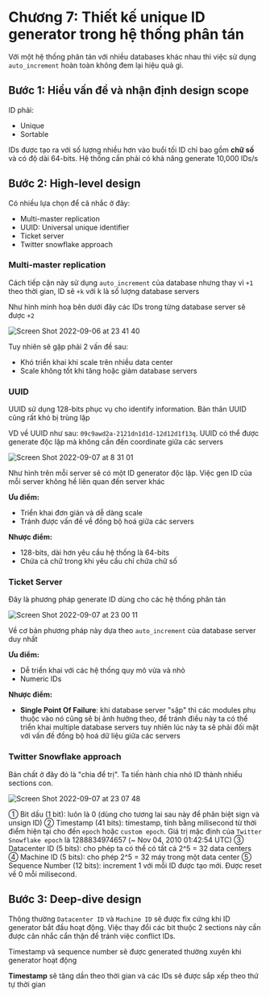 # Chương 7: Thiết kế unique ID generator trong hệ thống phân tán

Với một hệ thống phân tán với nhiều databases khác nhau thì việc sử dụng `auto_increment` hoàn toàn không đem lại hiệu quả gì.

## Bước 1: Hiểu vấn đề và nhận định design scope

ID phải:

- Unique
- Sortable

IDs được tạo ra với số lượng nhiều hơn vào buổi tối
ID chỉ bao gồm **chữ số** và có độ dài 64-bits. Hệ thống cần phải có khả năng generate 10,000 IDs/s

## Bước 2: High-level design

Có nhiều lựa chọn để câ nhắc ở đây:

- Multi-master replication
- UUID: Universal unique identifier
- Ticket server
- Twitter snowflake approach

### Multi-master replication

Cách tiếp cận này sử dụng `auto_increment` của database nhưng thay vì `+1` theo thời gian, ID sẽ `+k` với k là số lượng database servers

Như hình minh hoạ bên dưới đây các IDs trong từng database server sẽ được `+2`

![Screen Shot 2022-09-06 at 23 41 40](https://user-images.githubusercontent.com/15076665/188754893-8a476a03-a719-4b52-a8b1-719e6faac248.png)

Tuy nhiên sẽ gặp phải 2 vấn đề sau:

- Khó triển khai khi scale trên nhiều data center
- Scale không tốt khi tăng hoặc giảm database servers

### UUID

UUID sử dụng 128-bits phục vụ cho identify information.
Bản thân UUID cũng rất khó bị trùng lặp

VD về UUID như sau: `09c9awd2a-2121dn1d1d-12d12d1f13q`. UUID có thể được generate độc lập mà không cần đến coordinate giữa các servers

![Screen Shot 2022-09-07 at 8 31 01](https://user-images.githubusercontent.com/15076665/188757783-98982531-d1f9-45ff-9c41-5bf4552ae431.png)

Như hình trên mỗi server sẽ có một ID generator độc lập. Việc gen ID của mỗi server không hề liên quan đến server khác

**Ưu điểm:**

- Triển khai đơn giản và dễ dàng scale
- Tránh được vấn đề về đồng bộ hoá giữa các servers

**Nhược điểm:**

- 128-bits, dài hơn yêu cầu hệ thống là 64-bits
- Chứa cả chữ trong khi yêu cầu chỉ chứa chữ số

### Ticket Server

Đây là phương pháp generate ID dùng cho các hệ thống phân tán

![Screen Shot 2022-09-07 at 23 00 11](https://user-images.githubusercontent.com/15076665/188897535-673bd856-433f-43fe-a5d9-e456609efde9.png)

Về cơ bản phương pháp này dựa theo `auto_increment` của database server duy nhất

**Ưu điểm:**

- Dễ triển khai với các hệ thống quy mô vừa và nhỏ
- Numeric IDs

**Nhược điểm:**

- **Single Point Of Failure**: khi database server "sập" thì các modules phụ thuộc vào nó cũng sẽ bị ảnh hưởng theo, để tránh điều này ta có thể triển khai multiple database servers tuy nhiên lúc này ta sẽ phải đối mặt với vấn đề đồng bộ hoá dữ liệu giữa các servers

### Twitter Snowflake approach

Bản chất ở đây đó là "chia để trị". Ta tiến hành chia nhỏ ID thành nhiều sections con.

![Screen Shot 2022-09-07 at 23 07 48](https://user-images.githubusercontent.com/15076665/188899904-8f7ab1ae-db2a-4c40-b492-708ff0154e67.png)

① Bit dấu (1 bit): luôn là 0 (dùng cho tương lai sau này để phân biệt sign và unsign ID)
② Timestamp (41 bits): timestamp, tính bằng milisecond từ thời điểm hiện tại cho đến `epoch` hoặc `custom epoch`. Giá trị mặc định của `Twitter Snowflake epoch` là 1288834974657 (~ Nov 04, 2010 01:42:54 UTC)
③ Datacenter ID (5 bits): cho phép ta có thể có tất cả 2^5 = 32 data centers
④ Machine ID (5 bits): cho phép 2^5 = 32 máy trong một data center
⑤ Sequence Number (12 bits): increment 1 với mỗi ID được tạo mới. Được reset về 0 mỗi milisecond.

## Bước 3: Deep-dive design

Thông thường `Datacenter ID` và `Machine ID` sẽ được fix cứng khi ID generator bắt đầu hoạt động. Việc thay đổi các bit thuộc 2 sections này cần được cân nhắc cẩn thận để tránh việc conflict IDs.

Timestamp và sequence number sẽ được generated thường xuyên khi generator hoạt động

**Timestamp** sẽ tăng dần theo thời gian và các IDs sẽ được sắp xếp theo thứ tự thời gian
